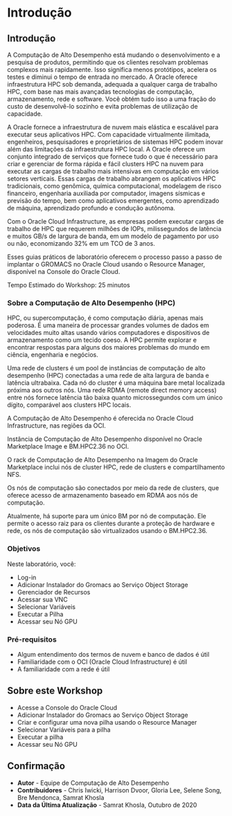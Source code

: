 # Introdução

## Introdução

A Computação de Alto Desempenho está mudando o desenvolvimento e a pesquisa de produtos, permitindo que os clientes resolvam problemas complexos mais rapidamente. Isso significa menos protótipos, acelera os testes e diminui o tempo de entrada no mercado. A Oracle oferece infraestrutura HPC sob demanda, adequada a qualquer carga de trabalho HPC, com base nas mais avançadas tecnologias de computação, armazenamento, rede e software. Você obtém tudo isso a uma fração do custo de desenvolvê-lo sozinho e evita problemas de utilização de capacidade.

A Oracle fornece a infraestrutura de nuvem mais elástica e escalável para executar seus aplicativos HPC. Com capacidade virtualmente ilimitada, engenheiros, pesquisadores e proprietários de sistemas HPC podem inovar além das limitações da infraestrutura HPC local. A Oracle oferece um conjunto integrado de serviços que fornece tudo o que é necessário para criar e gerenciar de forma rápida e fácil clusters HPC na nuvem para executar as cargas de trabalho mais intensivas em computação em vários setores verticais. Essas cargas de trabalho abrangem os aplicativos HPC tradicionais, como genômica, química computacional, modelagem de risco financeiro, engenharia auxiliada por computador, imagens sísmicas e previsão do tempo, bem como aplicativos emergentes, como aprendizado de máquina, aprendizado profundo e condução autônoma.

Com o Oracle Cloud Infrastructure, as empresas podem executar cargas de trabalho de HPC que requerem milhões de IOPs, milissegundos de latência e muitos GB/s de largura de banda, em um modelo de pagamento por uso ou não, economizando 32% em um TCO de 3 anos.

Esses guias práticos de laboratório oferecem o processo passo a passo de implantar o GROMACS no Oracle Cloud usando o Resource Manager, disponível na Console do Oracle Cloud.

Tempo Estimado do Workshop: 25 minutos

### Sobre a Computação de Alto Desempenho (HPC)

HPC, ou supercomputação, é como computação diária, apenas mais poderosa. É uma maneira de processar grandes volumes de dados em velocidades muito altas usando vários computadores e dispositivos de armazenamento como um tecido coeso. A HPC permite explorar e encontrar respostas para alguns dos maiores problemas do mundo em ciência, engenharia e negócios.

Uma rede de clusters é um pool de instâncias de computação de alto desempenho (HPC) conectadas a uma rede de alta largura de banda e latência ultrabaixa. Cada nó do cluster é uma máquina bare metal localizada próxima aos outros nós. Uma rede RDMA (remote direct memory access) entre nós fornece latência tão baixa quanto microssegundos com um único dígito, comparável aos clusters HPC locais.

A Computação de Alto Desempenho é oferecida no Oracle Cloud Infrastructure, nas regiões da OCI.

Instância de Computação de Alto Desempenho disponível no Oracle Marketplace Image e BM.HPC2.36 no OCI.

O rack de Computação de Alto Desempenho na Imagem do Oracle Marketplace inclui nós de cluster HPC, rede de clusters e compartilhamento NFS.

Os nós de computação são conectados por meio da rede de clusters, que oferece acesso de armazenamento baseado em RDMA aos nós de computação.

Atualmente, há suporte para um único BM por nó de computação. Ele permite o acesso raiz para os clientes durante a proteção de hardware e rede, os nós de computação são virtualizados usando o BM.HPC2.36.

### Objetivos

Neste laboratório, você:

*   Log-in
*   Adicionar Instalador do Gromacs ao Serviço Object Storage
*   Gerenciador de Recursos
*   Acessar sua VNC
*   Selecionar Variáveis
*   Executar a Pilha
*   Acessar seu Nó GPU

### Pré-requisitos

*   Algum entendimento dos termos de nuvem e banco de dados é útil
*   Familiaridade com o OCI (Oracle Cloud Infrastructure) é útil
*   A familiaridade com a rede é útil

## Sobre este Workshop

*   Acesse a Console do Oracle Cloud
*   Adicionar Instalador do Gromacs ao Serviço Object Storage
*   Criar e configurar uma nova pilha usando o Resource Manager
*   Selecionar Variáveis para a pilha
*   Executar a pilha
*   Acessar seu Nó GPU

## Confirmação

*   **Autor** - Equipe de Computação de Alto Desempenho
*   **Contribuidores** - Chris Iwicki, Harrison Dvoor, Gloria Lee, Selene Song, Bre Mendonca, Samrat Khosla
*   **Data da Última Atualização** - Samrat Khosla, Outubro de 2020